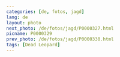 ```yaml
---
categories: [de, fotos, jagd]
lang: de
layout: photo
next_photo: /de/fotos/jagd/P0000327.html
picname: P0000329
prev_photo: /de/fotos/jagd/P0000330.html
tags: [Dead Leopard]
---
```

